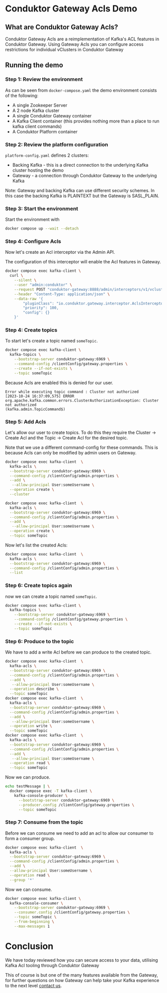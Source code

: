 # Conduktor Gateway Acls Demo

## What are Conduktor Gateway Acls?

Conduktor Gateway Acls are a reimplementation of Kafka's ACL features in Conduktor Gateway. Using Gateway Acls you can 
configure access restrictions for individual vClusters in Conduktor Gateway 

## Running the demo

### Step 1: Review the environment

As can be seen from `docker-compose.yaml` the demo environment consists of the following:

* A single Zookeeper Server
* A 2 node Kafka cluster
* A single Conduktor Gateway container
* A Kafka Client container (this provides nothing more than a place to run kafka client commands)
* A Conduktor Platform container

### Step 2: Review the platform configuration

`platform-config.yaml` defines 2 clusters:

* Backing Kafka - this is a direct connection to the underlying Kafka cluster hosting the demo
* Gateway - a connection through Conduktor Gateway to the underlying Kafka

Note: Gateway and backing Kafka can use different security schemes.
In this case the backing Kafka is PLAINTEXT but the Gateway is SASL_PLAIN.

### Step 3: Start the environment

Start the environment with

```bash
docker compose up --wait --detach
```

### Step 4: Configure Acls

Now let's create an Acl interceptor via the Admin API.

The configuration of this interceptor will enable the Acl features in Gateway.

```bash
docker compose exec kafka-client \
  curl \
    --silent \
    --user "admin:conduktor" \
    --request POST "conduktor-gateway:8888/admin/interceptors/v1/vcluster/someCluster/interceptor/acls" \
    --header "Content-Type: application/json" \
    --data-raw '{
        "pluginClass": "io.conduktor.gateway.interceptor.AclsInterceptorPlugin",
        "priority": 100,
        "config": {}
    }'
```

### Step 4: Create topics

To start let's create a topic named `someTopic`.

```bash
docker compose exec kafka-client \
  kafka-topics \
    --bootstrap-server conduktor-gateway:6969 \
    --command-config /clientConfig/gateway.properties \
    --create --if-not-exists \
    --topic someTopic
```

Because Acls are enabled this is denied for our user.

```
Error while executing topic command : Cluster not authorized
[2023-10-24 16:37:09,575] ERROR org.apache.kafka.common.errors.ClusterAuthorizationException: Cluster not authorized
(kafka.admin.TopicCommand$)
```

### Step 5: Add Acls

Let's allow our user to create topics. To do this they require the Cluster -> Create Acl and the Topic -> Create Acl 
for the desired topic. 

Note that we use a different command-config for these commands. This is because Acls can only be modified by admin 
users on Gateway. 

```bash
docker compose exec kafka-client  \
  kafka-acls \
  --bootstrap-server conduktor-gateway:6969 \
  --command-config /clientConfig/admin.properties \
  --add \
   --allow-principal User:someUsername \
  --operation create \
  --cluster

docker compose exec kafka-client  \
  kafka-acls \
  --bootstrap-server conduktor-gateway:6969 \
  --command-config /clientConfig/admin.properties \
  --add \
   --allow-principal User:someUsername \
  --operation create \
  --topic someTopic 
```

Now let's list the created Acls:

```bash
docker compose exec kafka-client  \
  kafka-acls \
  --bootstrap-server conduktor-gateway:6969 \
  --command-config /clientConfig/admin.properties \
  --list
```

### Step 6: Create topics again

now we can create a topic named `someTopic`.

```bash
docker compose exec kafka-client \
  kafka-topics \
    --bootstrap-server conduktor-gateway:6969 \
    --command-config /clientConfig/gateway.properties \
    --create --if-not-exists \
    --topic someTopic
```

### Step 6: Produce to the topic

We have to add a write Acl before we can produce to the created topic.

```bash
docker compose exec kafka-client  \
  kafka-acls \
  --bootstrap-server conduktor-gateway:6969 \
  --command-config /clientConfig/admin.properties \
  --add \
   --allow-principal User:someUsername \
  --operation describe \
  --topic someTopic 
docker compose exec kafka-client  \
  kafka-acls \
  --bootstrap-server conduktor-gateway:6969 \
  --command-config /clientConfig/admin.properties \
  --add \
   --allow-principal User:someUsername \
  --operation write \
  --topic someTopic 
docker compose exec kafka-client  \
  kafka-acls \
  --bootstrap-server conduktor-gateway:6969 \
  --command-config /clientConfig/admin.properties \
  --add \
   --allow-principal User:someUsername \
  --operation read \
  --topic someTopic 
```

Now we can produce.

```bash
echo testMessage | \
  docker compose exec -T kafka-client \
    kafka-console-producer \
      --bootstrap-server conduktor-gateway:6969 \
      --producer.config /clientConfig/gateway.properties \
      --topic someTopic
```

### Step 7: Consume from the topic

Before we can consume we need to add an acl to allow our consumer to form a consumer group.

```bash
docker compose exec kafka-client  \
  kafka-acls \
  --bootstrap-server conduktor-gateway:6969 \
  --command-config /clientConfig/admin.properties \
  --add \
  --allow-principal User:someUsername \
  --operation read \
  --group '*'
```

Now we can consume.

```bash
docker compose exec kafka-client \
  kafka-console-consumer \
    --bootstrap-server conduktor-gateway:6969 \
    --consumer.config /clientConfig/gateway.properties \
    --topic someTopic \
    --from-beginning \
    --max-messages 1
```

# Conclusion
We have today reviewed how you can secure access to your data, utilising Kafka Acl tooling through Conduktor Gateway

This of course is but one of the many features available from the Gateway, for further questions on how Gateway can help take your Kafka experience to the next level [contact us](https://www.conduktor.io/contact/).